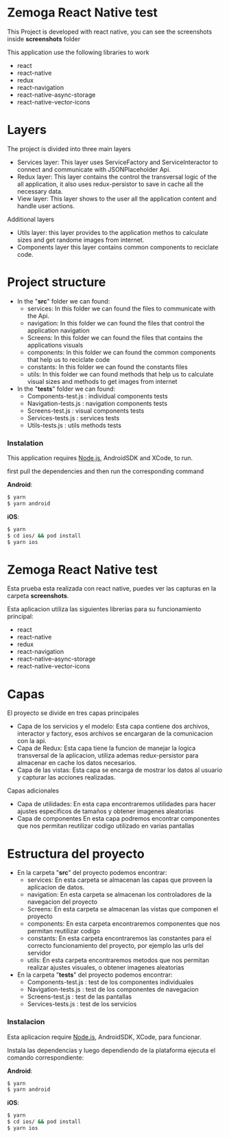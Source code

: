 # Zemoga React Native test

This Project is developed with react native, you can see the screenshots inside __screenshots__ folder

This application use the following libraries to work
-  react
-  react-native
-  redux
-  react-navigation
-  react-native-async-storage
-  react-native-vector-icons

# Layers
The project is divided into three main layers
  - Services layer: 
    This layer uses ServiceFactory and ServiceInteractor to connect and communicate with JSONPlaceholder Api.
  - Redux layer:
    This layer contains the control the transversal logic of the all application, it also uses redux-persistor to save in cache all the necessary data.
  - View layer:
    This layer shows to the user all the application content and handle user actions.

Additional layers
  - Utils layer:
    this layer provides to the application methos to calculate sizes and get randome images from internet.
  - Components layer
    this layer contains common components to reciclate code.

# Project structure
- In the "__src__" folder we can found:
    -  services: In this folder we can found the files to communicate with the Api.
    -  navigation: In this folder we can found the files that control the application navigation
    -  Screens: In this folder we can found the files that contains the applications visuals
    -  components: In this folder we can found the common components that help us to reciclate code
    -  constants: In this folder we can found the constants files 
    -  utils: In this folder we can found methods that help us to calculate visual sizes and methods to get images from internet
- In the "__tests__" folder we can found:
     -   Components-test.js : 
        individual components tests
     -   Navigation-tests.js : 
        navigation components tests
     -   Screens-test.js : 
        visual components tests
     -   Services-tests.js : 
        services tests
     -   Utils-tests.js : 
        utils methods tests
### Instalation
    

This application requires [Node.js](https://nodejs.org/), AndroidSDK and XCode, to run.

first pull the dependencies and then run the corresponding command

__Android__:
```sh
$ yarn 
$ yarn android
```
__iOS__:
```sh
$ yarn 
$ cd ios/ && pod install
$ yarn ios
```

# Zemoga React Native test

Esta prueba esta realizada con react native, puedes ver las capturas en la carpeta __screenshots__.

Esta aplicacion utiliza las siguientes librerias para su funcionamiento principal:
-  react
-  react-native
-  redux
-  react-navigation
-  react-native-async-storage
-  react-native-vector-icons

# Capas
El proyecto se divide en tres capas principales
  - Capa de los servicios y el modelo: 
    Esta capa contiene dos archivos, interactor y factory, esos archivos se encargaran de la comunicacion con la api.
  - Capa de Redux:
    Esta capa tiene la funcion de manejar la logica transversal de la aplicacion, utiliza ademas redux-persistor para almacenar en cache los datos necesarios.
  - Capa de las vistas:
    Esta capa se encarga de mostrar los datos al usuario y capturar las acciones realizadas.

Capas adicionales
  - Capa de utilidades:
    En esta capa encontraremos utilidades para hacer ajustes especificos de tamaños y obtener imagenes aleatorias 
  - Capa de componentes 
    En esta capa podremos encontrar componentes que nos permitan reutilizar codigo utilizado en varias pantallas

# Estructura del proyecto
  - En la carpeta "__src__" del proyecto podemos encontrar:
    -  services: En esta carpeta se almacenan las capas que proveen la aplicacion de datos.
    -  navigation: En esta carpeta se almacenan los controladores de la navegacion del proyecto 
    -  Screens: En esta carpeta se almacenan las vistas que componen el proyecto
    -  components: En esta carpeta encontraremos componentes que nos permitan reutilizar codigo
    -  constants: En esta carpeta encontraremos las constantes para el correcto funcionamiento del proyecto, por ejemplo las urls del servidor 
    -  utils: En esta carpeta encontraremos metodos que nos permitan realizar ajustes visuales, o obtener imagenes aleatorias
- En la carpeta "__tests__" del proyecto podemos encontrar:
     -   Components-test.js : 
        test de los componentes individuales
     -   Navigation-tests.js : 
        test de los componentes de navegacion
     -   Screens-test.js : 
        test de las pantallas
     -   Services-tests.js : 
        test de los servicios
### Instalacion
    

Esta aplicacion require [Node.js](https://nodejs.org/), AndroidSDK, XCode, para funcionar.

Instala las dependencias y luego dependiendo de la plataforma ejecuta el comando correspondiente:

__Android__:
```sh
$ yarn 
$ yarn android
```
__iOS__:
```sh
$ yarn 
$ cd ios/ && pod install
$ yarn ios
```